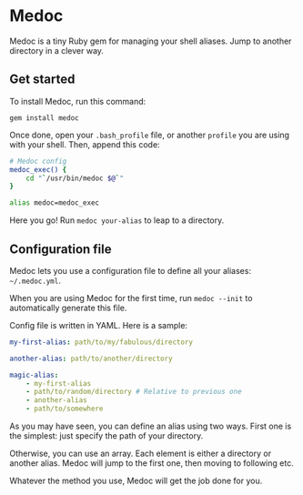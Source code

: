 # Medoc

Medoc is a tiny Ruby gem for managing your shell aliases. Jump to another directory in a clever way.

## Get started

To install Medoc, run this command:

```
gem install medoc
```

Once done, open your `.bash_profile` file, or another `profile` you are using with your shell. Then, append this code:

```bash
# Medoc config
medoc_exec() {
    cd "`/usr/bin/medoc $@`"
}

alias medoc=medoc_exec
```

Here you go! Run `medoc your-alias` to leap to a directory.

## Configuration file

Medoc lets you use a configuration file to define all your aliases: `~/.medoc.yml`.

When you are using Medoc for the first time, run `medoc --init` to automatically generate this file.

Config file is written in YAML. Here is a sample:

```yaml
my-first-alias: path/to/my/fabulous/directory

another-alias: path/to/another/directory

magic-alias:
	- my-first-alias
	- path/to/random/directory # Relative to previous one
	- another-alias
	- path/to/somewhere
```

As you may have seen, you can define an alias using two ways. First one is the simplest: just specify the path of your directory.

Otherwise, you can use an array. Each element is either a directory or another alias. Medoc will jump to the first one, then moving to following etc.

Whatever the method you use, Medoc will get the job done for you.